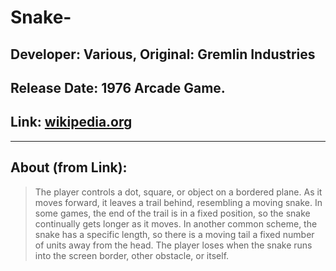 
# Snake-
## Developer: Various, Original: Gremlin Industries
## Release Date: 1976 Arcade Game.
## Link: [wikipedia.org](https://en.wikipedia.org/wiki/Snake_(video_game_genre))

-----
## About (from Link):
> The player controls a dot, square, or object on a bordered plane. As it moves forward, it leaves a trail behind, resembling a moving snake. In some games, the end of the trail is in a fixed position, so the snake continually gets longer as it moves. In another common scheme, the snake has a specific length, so there is a moving tail a fixed number of units away from the head. The player loses when the snake runs into the screen border, other obstacle, or itself.